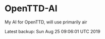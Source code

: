 # OpenTTD-AI
My AI for OpenTTD, will use primarily air

Latest backup: Sun Aug 25 09:06:01 UTC 2019
